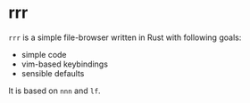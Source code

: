 # rrr

`rrr` is a simple file-browser written in Rust with following goals:

- simple code
- vim-based keybindings
- sensible defaults

It is based on `nnn` and `lf`.
